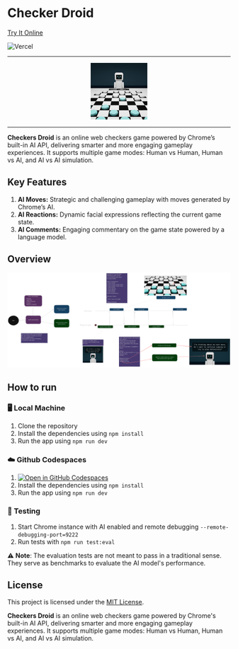 # Checker Droid

[Try It Online](https://checkers-droid.vercel.app)

![Vercel](https://vercelbadge.vercel.app/api/mateuszmigas/checkers-droid)

---

<div align="center">

  <img src="assets/logo_256.png" width="128" height="128">

</div>

---

**Checkers Droid** is an online web checkers game powered by Chrome’s built-in AI API, delivering smarter and more engaging gameplay experiences. It supports multiple game modes: Human vs Human, Human vs AI, and AI vs AI simulation.

## Key Features

1. **AI Moves:** Strategic and challenging gameplay with moves generated by Chrome’s AI.
2. **AI Reactions:** Dynamic facial expressions reflecting the current game state.
3. **AI Comments:** Engaging commentary on the game state powered by a language model.

## Overview

<div align="center">
  <img src="assets/arch.png" alt="Checker Droid Architecture">
</div>

## How to run

### 🖥️ Local Machine

1. Clone the repository
2. Install the dependencies using `npm install`
3. Run the app using `npm run dev`

### ☁️ Github Codespaces

1. [![Open in GitHub Codespaces](https://github.com/codespaces/badge.svg)](https://codespaces.new/mateuszmigas/checkers-droid)
2. Install the dependencies using `npm install`
3. Run the app using `npm run dev`

### 🧪 Testing

1. Start Chrome instance with AI enabled and remote debugging `--remote-debugging-port=9222`
2. Run tests with `npm run test:eval`

⚠️ **Note**: The evaluation tests are not meant to pass in a traditional sense. They serve as benchmarks to evaluate the AI model's performance.



## License

This project is licensed under the [MIT License](LICENSE).

**Checkers Droid** is an online web checkers game powered by Chrome's built-in AI API, delivering smarter and more engaging gameplay experiences. It supports multiple game modes: Human vs Human, Human vs AI, and AI vs AI simulation.
